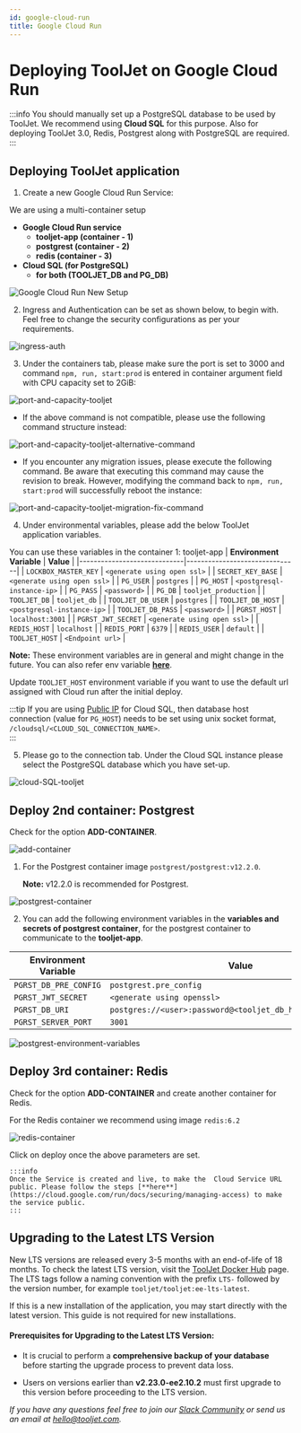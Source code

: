 ```yaml
---
id: google-cloud-run
title: Google Cloud Run
---
```


# Deploying ToolJet on Google Cloud Run

:::info
You should manually set up a PostgreSQL database to be used by ToolJet. We recommend using **Cloud SQL** for this purpose.
Also for deploying ToolJet 3.0, Redis, Postgrest along with PostgreSQL are required.
:::

<!-- Follow the steps below to deploy ToolJet on Cloud run with `gcloud` CLI. -->

## Deploying ToolJet application

1. Create a new Google Cloud Run Service:

We are using a multi-container setup

- **Google Cloud Run service**
  - **tooljet-app (container - 1)**
  - **postgrest (container - 2)**
  - **redis (container - 3)**
- **Cloud SQL (for PostgreSQL)**
  - **for both (TOOLJET_DB and PG_DB)**

<div style={{textAlign: 'left'}}>
  <img className="screenshot-full" src="/img/cloud-run/google-cloud-run-setup-V3.png" alt="Google Cloud Run New Setup" />
</div>

2. Ingress and Authentication can be set as shown below, to begin with. Feel free to change the security configurations as per your requirements.

  <div style={{textAlign: 'center'}}>
  <img className="screenshot-full" src="/img/cloud-run/ingress-auth-V3.png" alt="ingress-auth" />
  </div>

3. Under the containers tab, please make sure the port is set to 3000 and command `npm, run, start:prod` is entered in container argument field with CPU capacity set to 2GiB:

  <div style={{textAlign: 'center'}}>
  <img className="screenshot-full" src="/img/cloud-run/port-and-capacity-postgrest-v2.png" alt="port-and-capacity-tooljet" />
  </div>

- If the above command is not compatible, please use the following command structure instead:

 <div style={{textAlign: 'center'}}>
  <img className="screenshot-full" src="/img/cloud-run/port-and-capacity-postgrest-alternative-command.png" alt="port-and-capacity-tooljet-alternative-command" />
  </div>

- If you encounter any migration issues, please execute the following command. Be aware that executing this command may cause the revision to break. However, modifying the command back to `npm, run, start:prod` will successfully reboot the instance:

 <div style={{textAlign: 'center'}}>
  <img className="screenshot-full" src="/img/cloud-run/port-and-capacity-postgrest-migration-fix-command.png" alt="port-and-capacity-tooljet-migration-fix-command" />
  </div>

4. Under environmental variables, please add the below ToolJet application variables.

You can use these variables in the container 1: tooljet-app
| **Environment Variable** | **Value** |
|-----------------------------|-------------------------------|
| `LOCKBOX_MASTER_KEY` | `<generate using open ssl>` |
| `SECRET_KEY_BASE` | `<generate using open ssl>` |
| `PG_USER` | `postgres` |
| `PG_HOST` | `<postgresql-instance-ip>` |
| `PG_PASS` | `<password>` |
| `PG_DB` | `tooljet_production` |
| `TOOLJET_DB` | `tooljet_db` |
| `TOOLJET_DB_USER` | `postgres` |
| `TOOLJET_DB_HOST` | `<postgresql-instance-ip>` |
| `TOOLJET_DB_PASS` | `<password>` |
| `PGRST_HOST` | `localhost:3001` |
| `PGRST_JWT_SECRET` | `<generate using open ssl>` |
| `REDIS_HOST` | `localhost` |
| `REDIS_PORT` | `6379` |
| `REDIS_USER` | `default` |
| `TOOLJET_HOST` | `<Endpoint url>` |

**Note:** These environment variables are in general and might change in the future. You can also refer env variable [**here**](/docs/setup/env-vars).

Update `TOOLJET_HOST` environment variable if you want to use the default url assigned with Cloud run after the initial deploy.

:::tip
If you are using [Public IP](https://cloud.google.com/sql/docs/postgres/connect-run) for Cloud SQL, then database host connection (value for `PG_HOST`) needs to be set using unix socket format, `/cloudsql/<CLOUD_SQL_CONNECTION_NAME>`.  
:::

5. Please go to the connection tab. Under the Cloud SQL instance please select the PostgreSQL database which you have set-up.

  <div style={{textAlign: 'center'}}>
  <img className="screenshot-full" src="/img/cloud-run/cloud-SQL-tooljet.png" alt="cloud-SQL-tooljet" />
  </div>

## Deploy 2nd container: Postgrest

Check for the option **ADD-CONTAINER**.

<div style={{textAlign: 'center'}}>
  <img className="screenshot-full" src="/img/cloud-run/add-container.png" alt="add-container" />
  </div>

1. For the Postgrest container image `postgrest/postgrest:v12.2.0`.

   **Note:** v12.2.0 is recommended for Postgrest.

<div style={{textAlign: 'center'}}>
  <img className="screenshot-full" src="/img/cloud-run/postgrest-container.png" alt="postgrest-container" />
  </div>

2. You can add the following environment variables in the **variables and secrets of postgrest container**, for the postgrest container to communicate to the **tooljet-app**.

| **Environment Variable** | **Value**                                                   |
| ------------------------ | ----------------------------------------------------------- |
| `PGRST_DB_PRE_CONFIG`    | `postgrest.pre_config`                                      |
| `PGRST_JWT_SECRET`       | `<generate using openssl>`                                  |
| `PGRST_DB_URI`           | `postgres://<user>:password@<tooljet_db_host>/<tooljet_db>` |
| `PGRST_SERVER_PORT`      | `3001`                                                      |

<div style={{textAlign: 'center'}}>
  <img className="screenshot-full" src="/img/cloud-run/postgrest-environment-variables.png" alt="postgrest-environment-variables" />
  </div>

## Deploy 3rd container: Redis

Check for the option **ADD-CONTAINER** and create another container for Redis.

For the Redis container we recommend using image `redis:6.2`

<div style={{textAlign: 'center'}}>
  <img className="screenshot-full" src="/img/cloud-run/redis-container.png" alt="redis-container" />
  </div>

Click on deploy once the above parameters are set.

    :::info
    Once the Service is created and live, to make the  Cloud Service URL public. Please follow the steps [**here**](https://cloud.google.com/run/docs/securing/managing-access) to make the service public.
    :::

## Upgrading to the Latest LTS Version

New LTS versions are released every 3-5 months with an end-of-life of 18 months. To check the latest LTS version, visit the [ToolJet Docker Hub](https://hub.docker.com/r/tooljet/tooljet/tags) page. The LTS tags follow a naming convention with the prefix `LTS-` followed by the version number, for example `tooljet/tooljet:ee-lts-latest`.

If this is a new installation of the application, you may start directly with the latest version. This guide is not required for new installations.

#### Prerequisites for Upgrading to the Latest LTS Version:

- It is crucial to perform a **comprehensive backup of your database** before starting the upgrade process to prevent data loss.

- Users on versions earlier than **v2.23.0-ee2.10.2** must first upgrade to this version before proceeding to the LTS version.

_If you have any questions feel free to join our [Slack Community](https://join.slack.com/t/tooljet/shared_invite/zt-2rk4w42t0-ZV_KJcWU9VL1BBEjnSHLCA) or send us an email at hello@tooljet.com._
